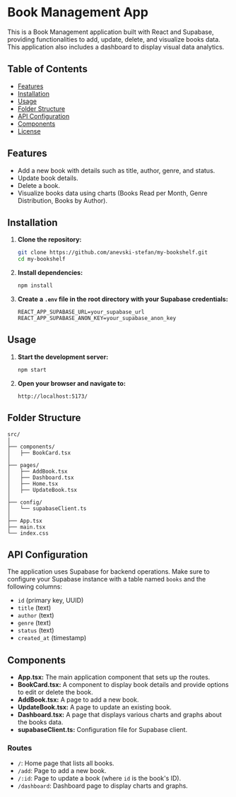 # Book Management App

This is a Book Management application built with React and Supabase, providing functionalities to add, update, delete, and visualize books data. This application also includes a dashboard to display visual data analytics.

## Table of Contents

- [Features](#features)
- [Installation](#installation)
- [Usage](#usage)
- [Folder Structure](#folder-structure)
- [API Configuration](#api-configuration)
- [Components](#components)
- [License](#license)

## Features

- Add a new book with details such as title, author, genre, and status.
- Update book details.
- Delete a book.
- Visualize books data using charts (Books Read per Month, Genre Distribution, Books by Author).

## Installation

1. **Clone the repository:**

   ```bash
   git clone https://github.com/anevski-stefan/my-bookshelf.git
   cd my-bookshelf
   ```

2. **Install dependencies:**

   ```bash
   npm install
   ```

3. **Create a `.env` file in the root directory with your Supabase credentials:**
   ```env
   REACT_APP_SUPABASE_URL=your_supabase_url
   REACT_APP_SUPABASE_ANON_KEY=your_supabase_anon_key
   ```

## Usage

1. **Start the development server:**

   ```bash
   npm start
   ```

2. **Open your browser and navigate to:**
   ```
   http://localhost:5173/
   ```

## Folder Structure

```plaintext
src/
│
├── components/
│   ├── BookCard.tsx
│
├── pages/
│   ├── AddBook.tsx
│   ├── Dashboard.tsx
│   ├── Home.tsx
│   ├── UpdateBook.tsx
│
├── config/
│   └── supabaseClient.ts
│
├── App.tsx
├── main.tsx
└── index.css
```

## API Configuration

The application uses Supabase for backend operations. Make sure to configure your Supabase instance with a table named `books` and the following columns:

- `id` (primary key, UUID)
- `title` (text)
- `author` (text)
- `genre` (text)
- `status` (text)
- `created_at` (timestamp)

## Components

- **App.tsx:** The main application component that sets up the routes.
- **BookCard.tsx:** A component to display book details and provide options to edit or delete the book.
- **AddBook.tsx:** A page to add a new book.
- **UpdateBook.tsx:** A page to update an existing book.
- **Dashboard.tsx:** A page that displays various charts and graphs about the books data.
- **supabaseClient.ts:** Configuration file for Supabase client.

### Routes

- `/`: Home page that lists all books.
- `/add`: Page to add a new book.
- `/:id`: Page to update a book (where `id` is the book's ID).
- `/dashboard`: Dashboard page to display charts and graphs.

